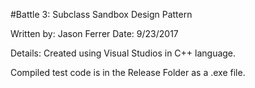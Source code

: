 #Battle 3: Subclass Sandbox Design Pattern

Written by: Jason Ferrer
Date: 9/23/2017

Details: Created using Visual Studios in C++ language.

Compiled test code is in the Release Folder as a .exe file.

